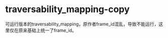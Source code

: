 # traversability_mapping-copy
可运行版本的traversability_mapping，原作者frame_id混乱，导致不能运行，这里仅在原来基础上统一了frame_id。
